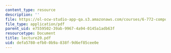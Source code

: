 ```yaml
---
content_type: resource
description: ''
file: https://ol-ocw-studio-app-qa.s3.amazonaws.com/courses/6-772-compound-semiconductor-devices-spring-2003/defa5780efb00b9a838f9d6ef85cee0e_lecture20.pdf
file_type: application/pdf
parent_uid: e7559502-39ab-9967-4a94-0145a1adb63f
resourcetype: Document
title: lecture20.pdf
uid: defa5780-efb0-0b9a-838f-9d6ef85cee0e
---
```

